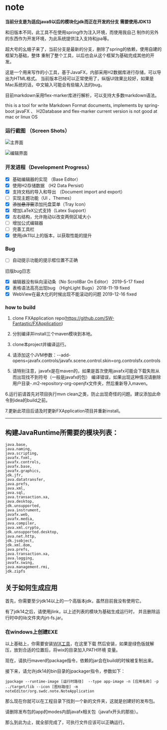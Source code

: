 # note

**当前分支是为适应java9以后的模块化jdk而正在开发的分支**
**需要使用JDK13**

和旧版本不同，此工具不在使用spring作为注入环境，而使用我自己
制作的另外的东西作为开发环境，为此系统提供注入支持和jpa等。

超大号的幺蛾子来了，当前分支是最新的分支，删除了spring的依赖，使用自建的框架为基础，整体
重制了整个工具，以后也会从这个框架为基础完成其他的开发。

这是一个用来写作的小工具，基于JavaFX，内部采用H2数据库进行存储，可以导出为HTML格式。
当前版本已经可以正常使用了，纵版UI效果比较好，如果是Mac系统的话，中文输入可能会有些输入法的bug。

目前markdown采用flex-marker库进行解析，可以支持大多数markdown语法。

this is a tool for write Markdown Format documents, implements by spring-boot javaFX 、 H2Database and flex-marker
current version is not good at mac or linux OS

### 运行截图 （Screen Shots）

![主界面](https://github.com/SW-Fantastic/note/blob/master/pages/src/assets/screenShot0.png)

![编辑界面](https://github.com/SW-Fantastic/note/blob/master/pages/src/assets/screenShot2.png)

### 开发进程（Development Progress）

* [x] 基础编辑器的实现 （Base Editor）
* [x] 使用H2存储数据 （H2 Data Persist）
* [x] 支持文档的导入和导出 （Document import and export）
* [ ] 实现主题功能（UI 、Themes）
* [x] ~~添加悬浮窗~~添加托盘菜单（Tray Icon）
* [x] 增加LaTeX公式支持（Latex Support）
* [x] 左右结构，允许拖动以改变两侧区域大小
* [ ] 增加公式编辑器
* [ ] 完善工具栏
* [x] 使用jdk11以上的版本，以获取性能的提升

### Bug

 * [ ] 自动提示功能的提示框位置不正确

旧版bug日志

* [x] 编辑器没有纵向滚动条（No ScrollBar On Editor） 2019-5-17 fixed
* [x] 表格语法高亮出现bug （HighLight Bugs）2018-11-19 fixed
* [x] WebView在最大化的时候出现不能滚动的问题 2019-12-16 fixed

### how to build

1. clone FXApplication repo(https://github.com/SW-Fantastic/FXApplication)

2. 分别编译并install三个maven模块到本地。

3. clone本project并编译运行。

4. 请添加这个JVM参数：--add-opens=javafx.controls/javafx.scene.control.skin=org.controlsfx.controls

5. 请特别注意，javafx是在maven的，如果是首次使用javafx可能会下载失败从而出现找不到符号（一般是javafx的包）
编译错误，如果出现这种情况请删除用户目录-.m2-repository-org-openjfx文件夹，然后重新导入maven。

6.运行前请首先对项目执行mvn clean之类，防止出现奇怪的问题。建议添加此命令到idea的build之前。

7.更新此项目后请及时更新FXApplication项目并重新install。

* * *
## 构建JavaRuntime所需要的模块列表：
```
java.base,
java.naming,
java.scripting,
javafx.fxml,
javafx.controls,
javafx.base,
javafx.graphics,
jdk.jfr,
java.datatransfer,
java.prefs,
java.xml,
java.sql,
java.transaction.xa,
java.desktop,
jdk.unsupported,
java.instrument,
javafx.web,
javafx.media,
java.compiler,
java.xml.crypto,
jdk.unsupported.desktop,
java.net.http,
jdk.jsobject,
jdk.xml.dom,
java.prefs,
java.transaction.xa,
java.logging,
javafx.swing,
java.management.rmi,
jdk.zipfs
```
## 关于如何生成应用
首先，你需要至少jdk14以上的一个高版本jdk，虽然目前我没有使用它。

有了jdk14之后，请使用jlink，以上述列表的模块为基础生成运行时，
并且删除运行时中的lib文件夹内jrt-fs.jar。

### 在windows上创建EXE

以上基础上，你需要安装[WIX工具](https://wixtoolset.org/)，在这里下载
然后安装，如果是绿色版就解压，放到合适的位置后，将wix的目录加入PATH环境
变量。

现在，请执行maven的package指令，依赖的jar会在build的时候被复制出来。

接下来，请允许jdk14的bin目录的jpackager指令，参数如下：

```
jpackage --runtime-image [运行时路径]  --type app-image -n [应用名称] -p ../target/lib --icon [图标路径] -m noteEditor/org.swdc.note.NoteApplication
```

那么现在你就可以在工程目录下找到一个新的文件夹，这就是创建好的发布包。

请删除发布包的app的modes内部javafx相关包（javafx开头的那些）。

那么到此为止，就全部完成了，可执行文件应该可以正确运行。
